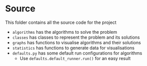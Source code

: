 # Source

This folder contains all the source code for the project

* `algorithms` has the algorithms to solve the problem
* `classes` has classes to represent the problem and its solutions
* `graphs` has functions to visualise algorithms and their solutions
* `statistics` has functions to generate data for visualisations
* `defaults.py` has some default run configurations for algorithms
    * Use `defaults.default_runner.run()` for an easy result